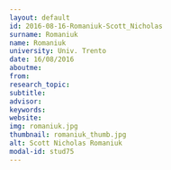 ```yaml
---
layout: default 
id: 2016-08-16-Romaniuk-Scott_Nicholas
surname: Romaniuk
name: Romaniuk
university: Univ. Trento
date: 16/08/2016
aboutme: 
from: 
research_topic: 
subtitle: 
advisor: 
keywords: 
website: 
img: romaniuk.jpg
thumbnail: romaniuk_thumb.jpg
alt: Scott Nicholas Romaniuk
modal-id: stud75
---
```

